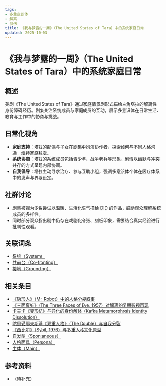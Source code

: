 ```yaml
---
tags:
- 多重意识体
- 解离
- 创伤
title: 《我与梦露的一周》（The United States of Tara）中的系统家庭日常
updated: 2025-10-03
---
```


# 《我与梦露的一周》（The United States of Tara）中的系统家庭日常

## 概述

美剧《The United States of Tara》通过家庭情景剧形式描绘主角塔拉的解离性身份障碍经历。剧集关注系统成员与家庭成员的互动，展示多意识体在日常生活、教育与工作中的协商与挑战。

## 日常化视角

- **家庭支持**：塔拉的配偶与子女在剧集中扮演协作者，探索如何与不同人格沟通、维持家庭稳定。
- **系统协商**：塔拉的系统成员包括青少年、战争老兵等形象，剧情以幽默与冲突并存的方式呈现内部协调。
- **自我倡导**：塔拉主动寻求治疗、参与互助小组，强调多意识体个体在医疗体系中的发声与界限设定。

## 社群讨论

- 剧集被视为少数尝试以温暖、生活化语气描绘 DID 的作品，鼓励观众理解系统成员的多样性。
- 同时部分观众指出剧中仍存在戏剧化夸张、刻板印象，需要结合真实经验进行批判性观看。

## 关联词条

- [系统（System）](entries/System.md)
- [共前台（Co-fronting）](entries/Co-Fronting.md)
- [接地（Grounding）](entries/Grounding.md)

## 相关条目

- [《隐形人》（Mr. Robot）中的人格分裂叙事](/entries/Mr-Robot-DID-Narrative.md)
- [《三面夏娃》（The Three Faces of Eve, 1957）对解离的早期影视再现](/entries/Three-Faces-Of-Eve-1957-Dissociation.md)
- [卡夫卡《变形记》与异化的身份解体（Kafka Metamorphosis Identity Dissolution）](/entries/Kafka-Metamorphosis-Identity-Dissolution.md)
- [陀思妥耶夫斯基《双重人格》（The Double）与自我分裂](/entries/Dostoevsky-The-Double-Self-Division.md)
- [《西比尔》（Sybil, 1976）与多重人格文化原型](/entries/Sybil-1976-Cultural-Prototype.md)
- [自发型（Spontaneous）](/entries/Spontaneous.md)
- [人格面具（Persona）](/entries/Persona.md)
- [主体（Main）](/entries/Main.md)

## 参考资料

- （待补充）
